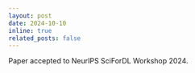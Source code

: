 ```yaml
---
layout: post
date: 2024-10-10
inline: true
related_posts: false
---
```


Paper accepted to NeurIPS SciForDL Workshop 2024.

